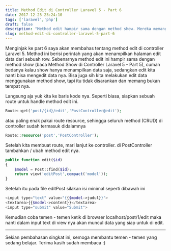 ```yaml
---
title: Method Edit di Controller Laravel 5 - Part 6
date: 2017-12-25 23:24:10
tags: ['laravel','php']
draft: false
description: "Method edit hampir sama dengan method show. Mereka memang bersaudara, tetapi ada hal lain yang membedakan mereka. Mau tau perbedaan nya? Yuk mari belajar bareng disini."
slug: method-edit-di-controller-laravel-5-part-6
---
```


Menginjak ke part 6 saya akan membahas tentang method edit di controller Laravel 5. Method ini berisi perintah yang akan menampilkan halaman edit data dari sebuah row. Sebenarnya method edit ini hampir sama dengan method show (baca Method Show di Controller Laravel 5 - Part 5), cuman bedanya kalau show hanya menampilkan data saja, sedangkan edit kita nanti bisa mengedit data nya. Bisa juga sih kita melakukan edit data menggunakan method show, tapi itu tidak disarankan dan memang bukan tempat nya.

Langsung aja yuk kita ke baris kode nya. Seperti biasa, siapkan sebuah route untuk handle method edit ini.

```php
Route::get('post/{id}/edit','PostController@edit');
```

atau paling enak pakai route resource, sehingga seluruh method (CRUD) di controller sudah termasuk didalamnya

```php
Route::resource('post','PostController');
```

Setelah kita membuat route, mari lanjut ke controller. di PostController tambahkan / ubah method edit nya.

```php
public function edit($id)
{
    $model = Post::find($id);
    return view('editPost',compact('model'));
}
```

Setelah itu pada file editPost silakan isi minimal seperti dibawah ini

```php
<input type="text" value="{{$model->judul}}">
<textarea>{{$model->content}}</textarea>
<input type="submit" value="Submit">
```

Kemudian coba temen - temen ketik di browser localhost/post/1/edit maka nanti dalam input text di view nya akan muncul data yang siap untuk di edit.

<hr/>

Sekian pembahasan singkat ini, semoga membantu temen - temen yang sedang belajar. Terima kasih sudah membaca :)
